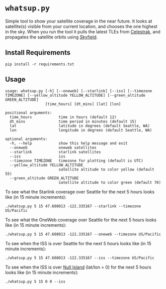 # `whatsup.py`

Simple tool to show your satellite coverage in the near future. It looks at satellite(s) visible from your current location, and chooses the one highest in the sky. When you run the tool it pulls the latest TLEs from [Celestrak](https://celestrak.org/), and propagates the satellite orbits using [Skyfield](https://rhodesmill.org/skyfield/).

## Install Requirements

```
pip install -r requirements.txt
```

## Usage

```
usage: whatsup.py [-h] [--oneweb] [--starlink] [--iss] [--timezone TIMEZONE] [--yellow_altitude YELLOW_ALTITUDE] [--green_altitude GREEN_ALTITUDE]
                  [time_hours] [dt_mins] [lat] [lon]

positional arguments:
  time_hours            time in hours (default 12)
  dt_mins               time period in minutes (default 15)
  lat                   latitude in degrees (default Seattle, WA)
  lon                   longitude in degrees (default Seattle, WA)

optional arguments:
  -h, --help            show this help message and exit
  --oneweb              oneweb satellites
  --starlink            starlink satellites
  --iss                 iss
  --timezone TIMEZONE   timezone for plotting (default is UTC)
  --yellow_altitude YELLOW_ALTITUDE
                        satellite altitude to color yellow (default 55)
  --green_altitude GREEN_ALTITUDE
                        satellite altitude to color green (default 70)
```

To see what the Starlink coverage over Seattle for the next 5 hours looks like (in 15 minute increments):

```
./whatsup.py 5 15 47.608013 -122.335167 --starlink --timezone US/Pacific
```

To see what the OneWeb coverage over Seattle for the next 5 hours looks like (in 15 minute increments):

```
./whatsup.py 5 15 47.608013 -122.335167 --oneweb --timezone US/Pacific
```

To see when the ISS is over Seattle for the next 5 hours looks like (in 15 minute increments):

```
./whatsup.py 5 15 47.608013 -122.335167 --iss --timezone US/Pacific
```

To see when the ISS is over [Null Island](https://en.wikipedia.org/wiki/Null_Island) (lat/lon = 0) for the next 5 hours looks like (in 15 minute increments):

```
./whatsup.py 5 15 0 0 --iss
```